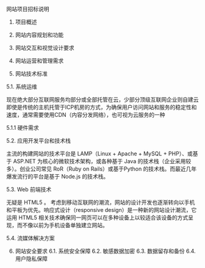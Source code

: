 网站项目招标说明


1. 项目概述

2. 网站内容规划和功能

3. 网站交互和视觉设计要求

4. 网站运营和管理需求

5. 网站技术标准

5.1. 系统运维

现在绝大部分互联网服务均部分或全部托管在云，少部分顶级互联网企业则自建云
即使是传统的主机托管于ICP机房的方式，为确保用户访问网站和服务的稳定性和速度，通常需要使用CDN（内容分发网络），也可视为云服务的一种

5.1.1 硬件需求


5.2. 应用开发平台和技术栈

主流的构建网站的技术平台是 LAMP（Linux + Apache + MySQL + PHP）、或基于 ASP.NET 为核心的微软技术架构，或各种基于 Java 的技术栈（企业采用较多）。创业公司常见 RoR（Ruby on Rails）或基于Python 的技术栈。而最近几年爆发流行的平台是基于 Node.js 的技术栈。

5.3. Web 前端技术

无疑是 HTML5 。
考虑到移动互联网的潮流，网站的设计开发也逐渐转向以手机和平板为优先。响应式设计（responsive design）是一种新的网站设计潮流，它运用 HTML5 相关技术确保同一网页可以在多种设备上以较适合该设备的方式呈现，而不像以前为手机设备单独建立网站。

5.4. 流媒体解决方案

6. 网站安全要求
6.1. 系统安全保障
6.2. 敏感数据加密
6.3. 数据留存和备份
6.4. 用户隐私保障



